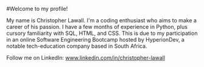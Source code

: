 #Welcome to my profile!

My name is Christopher Lawall. I'm a coding enthusiast who aims to make a career of his passion. I have a few months of experience in Python, plus cursory familiarity with SQL, HTML, and CSS. This is due to my participation in an online Software Engineering Bootcamp hosted by HyperionDev, a notable tech-education company based in South Africa.

Follow me on LinkedIn: www.linkedin.com/in/christopher-lawall
